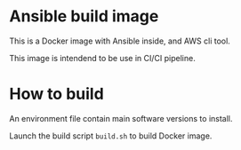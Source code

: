 # Ansible build image

This is a Docker image with Ansible inside, and AWS cli tool. 

This image is intendend to be use in CI/CI pipeline.


# How to build

An environment file contain main software versions to install.

Launch the build script `build.sh` to build Docker image.
